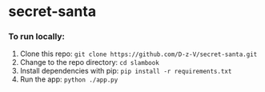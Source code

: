 # secret-santa

### To run locally:
1. Clone this repo: `git clone https://github.com/D-z-V/secret-santa.git`
2. Change to the repo directory: `cd slambook`
4. Install dependencies with pip: `pip install -r requirements.txt`
5. Run the app: `python ./app.py`
